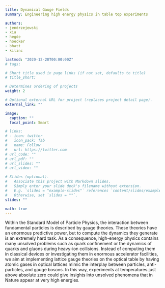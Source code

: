 ```yaml
---
title: Dynamical Gauge Fields
summary: Engineering high energy physics in table top experiments

authors:
- jendrzejewski
- xia
- hegde
- hoecker
- bhatt
- kilinc

lastmod: "2020-12-28T00:00:00Z"
# tags:

# Short title used in page links (if not set, defaults to title)
# title_short:

# Determines ordering of projects
weight: 2

# Optional external URL for project (replaces project detail page).
external_link: ""

image:
  caption: ""
  focal_point: Smart

# links:
# - icon: twitter
#   icon_pack: fab
#   name: Follow
#   url: https://twitter.com
# url_code: ""
# url_pdf: ""
# url_slides: ""
# url_video: ""

# Slides (optional).
#   Associate this project with Markdown slides.
#   Simply enter your slide deck's filename without extension.
#   E.g. `slides = "example-slides"` references `content/slides/example-slides.md`.
#   Otherwise, set `slides = ""`.
slides: ""

math: true
---
```


Within the Standard Model of Particle Physics, the interaction between fundamental particles is described by gauge theories. These theories have an enormous predictive power, but to compute the dynamics they generate is an extremely hard task. As a consequence, high-energy physics contains many unsolved problems such as quark confinement or the dynamics of quarks and gluons during heavy-ion collisions. Instead of computing them in classical devices or investigating them in enormous accelerator facilities, we aim at implementing lattice gauge theories on the optical table by having atomic gases in optical lattices mimic the interplay between particles, anti-particles, and gauge bosons. In this way, experiments at temperatures just above absolute zero could give insights into unsolved phenomena that in Nature appear at very high energies.
